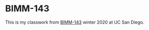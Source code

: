 # BIMM-143

This is my classwork from [BIMM-143](https://bioboot.github.io/bimm143_W20/) winter 2020 at UC San Diego.
